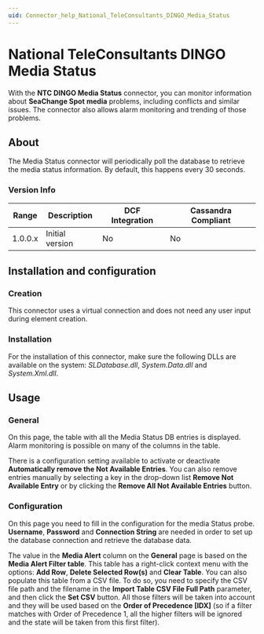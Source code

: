 ```yaml
---
uid: Connector_help_National_TeleConsultants_DINGO_Media_Status
---
```


# National TeleConsultants DINGO Media Status

With the **NTC DINGO Media Status** connector, you can monitor information about **SeaChange Spot** **media** problems, including conflicts and similar issues. The connector also allows alarm monitoring and trending of those problems.

## About

The Media Status connector will periodically poll the database to retrieve the media status information. By default, this happens every 30 seconds.

### Version Info

| **Range** | **Description** | **DCF Integration** | **Cassandra Compliant** |
|------------------|-----------------|---------------------|-------------------------|
| 1.0.0.x          | Initial version | No                  | No                      |

## Installation and configuration

### Creation

This connector uses a virtual connection and does not need any user input during element creation.

### Installation

For the installation of this connector, make sure the following DLLs are available on the system: *SLDatabase.dll*, *System.Data.dll* and *System.Xml.dll*.

## Usage

### General

On this page, the table with all the Media Status DB entries is displayed. Alarm monitoring is possible on many of the columns in the table.

There is a configuration setting available to activate or deactivate **Automatically remove the Not Available Entries**. You can also remove entries manually by selecting a key in the drop-down list **Remove Not Available Entry** or by clicking the **Remove All Not Available Entries** button.

### Configuration

On this page you need to fill in the configuration for the media Status probe. **Username**, **Password** and **Connection String** are needed in order to set up the database connection and retrieve the database data.

The value in the **Media Alert** column on the **General** page is based on the **Media Alert Filter table**. This table has a right-click context menu with the options: **Add Row**, **Delete Selected Row(s)** and **Clear Table**. You can also populate this table from a CSV file. To do so, you need to specify the CSV file path and the filename in the **Import Table CSV File Full Path** parameter, and then click the **Set CSV** button. All those filters will be taken into account and they will be used based on the **Order of Precedence \[IDX\]** (so if a filter matches with Order of Precedence 1, all the higher filters will be ignored and the state will be taken from this first filter).
